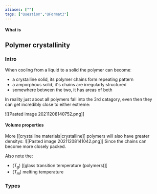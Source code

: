 ```yaml
---
aliases: [""]
tags: ["Question","QFormat3"]
---
```


#### What is
## Polymer crystallinity
### Intro
When cooling from a liquid to a solid the polymer can become:
- a crystalline solid, its polymer chains form repeating pattern
- a amporphous solid, it's chains are irregularly structured
- somewhere between the two, it has areas of both

In reality just about all polymers fall into the 3rd catagory, even then they can get incredibly close to either extreme:

![[Pasted image 20211208140752.png]]

#### Volume properties
More [[crystalline materials|crystalline]] polymers will also have greater densitys:
![[Pasted image 20211208141042.png]]
Since the chains can become more closely packed.

Also note the:
- ($T_g$) [[glass transition temperature (polymers)]]
- ($T_m$) melting temperature

### Types

